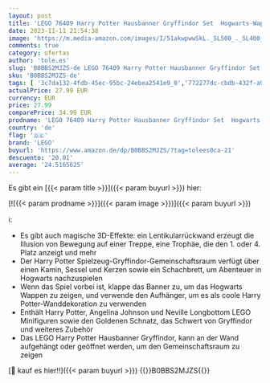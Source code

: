 ```yaml
---
layout: post
title: 'LEGO 76409 Harry Potter Hausbanner Gryffindor Set  Hogwarts-Wappen für Mädchen und Jungen  Gemeinschaftsraum-Spielzeug oder Wanddeko  aufklappbares Reisespielzeug  Sammlerstück mit 3 Minifiguren'
date: 2023-11-11 21:54:38
image: 'https://m.media-amazon.com/images/I/51akwpwwSkL._SL500_._SL400_.jpg'
comments: true
category: ofertas
author: 'tole.es'
slug: 'B0BBS2MJZS-de LEGO 76409 Harry Potter Hausbanner Gryffindor Set...'
sku: 'B0BBS2MJZS-de'
tags: [ '3c7da132-4fdb-45ec-95bc-24ebea2541e9_0','772277dc-cbdb-432f-a915-25a321e9ed8c_0','772277dc-cbdb-432f-a915-25a321e9ed8c_3901','772277dc-cbdb-432f-a915-25a321e9ed8c_4401','Arborist Merchandising Root','Bauspielzeug & Konstruktionsspielzeug','Bauspielzeugsets','Bereit für den Schulanfang','Best Selling','Custom Stores','Frühkindliche Betreuung','LEGO','Lernaktivitäten und MINT','Selektion1','Self Service','Special Features Stores','Spiele, Spielzeug und Sammlerstücke für große Kinder','Spielzeug','Stores','Xmas23 Most wanted Toys','e26659c6-d1cd-45cb-800b-2f9b432b8572_0','e26659c6-d1cd-45cb-800b-2f9b432b8572_5901','lego','​Bücher','🇩🇪', ]
actualPrice: 27.99 EUR
currency: EUR
price: 27.99
comparePrice: 34.99 EUR
prodname: 'LEGO 76409 Harry Potter Hausbanner Gryffindor Set  Hogwarts-Wappen für Mädchen und Jungen  Gemeinschaftsraum-Spielzeug oder Wanddeko  aufklappbares Reisespielzeug  Sammlerstück mit 3 Minifiguren'
country: 'de'
flag: '🇩🇪'
brand: 'LEGO'
buyurl: 'https://www.amazon.de/dp/B0BBS2MJZS/?tag=tolees0ca-21'
descuento: '20.01'
average: '24.5165625'
---
```


Es gibt ein [{{< param title >}}]({{< param buyurl >}}) hier:

[![{{< param prodname >}}]({{< param image >}})]({{< param buyurl >}})

ℹ️:

- Es gibt auch magische 3D-Effekte: ein Lentikularrückwand erzeugt die Illusion von Bewegung auf einer Treppe, eine Trophäe, die den 1. oder 4. Platz anzeigt und mehr
- Der Harry Potter Spielzeug-Gryffindor-Gemeinschaftsraum verfügt über einen Kamin, Sessel und Kerzen sowie ein Schachbrett, um Abenteuer in Hogwarts nachzuspielen
- Wenn das Spiel vorbei ist, klappe das Banner zu, um das Hogwarts Wappen zu zeigen, und verwende den Aufhänger, um es als coole Harry Potter-Wanddekoration zu verwenden
- Enthält Harry Potter, Angelina Johnson und Neville Longbottom LEGO Minifiguren sowie den Goldenen Schnatz, das Schwert von Gryffindor und weiteres Zubehör
- Das LEGO Harry Potter Hausbanner Gryffindor, kann an der Wand aufgehängt oder geöffnet werden, um den Gemeinschaftsraum zu zeigen

[🛒 kauf es hier!!]({{< param buyurl >}})
{{<world>}}B0BBS2MJZS{{</world>}}
